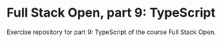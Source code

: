 # Full Stack Open, part 9: TypeScript

Exercise repository for part 9: TypeScript of the course Full Stack Open.
